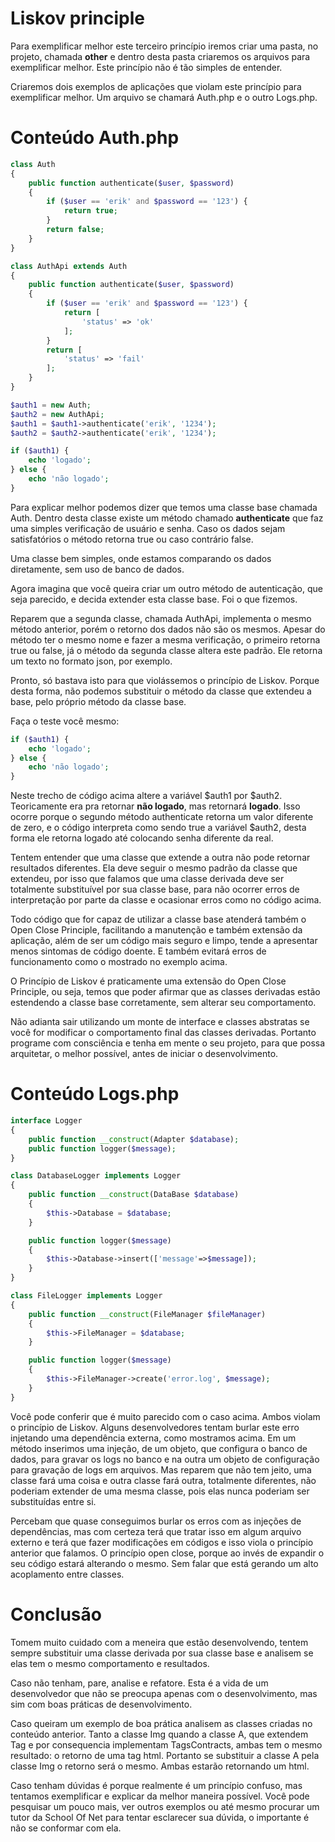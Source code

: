# Liskov principle

Para exemplificar melhor este terceiro princípio iremos criar uma pasta, no projeto, chamada **other** e dentro desta pasta criaremos os arquivos para exemplificar melhor. Este princípio não é tão simples de entender.

Criaremos dois exemplos de aplicações que violam este princípio para exemplificar melhor. Um arquivo se chamará Auth.php e o outro Logs.php.

# Conteúdo Auth.php

```php
class Auth
{
    public function authenticate($user, $password)
    {
        if ($user == 'erik' and $password == '123') {
            return true;
        }
        return false;
    }
}

class AuthApi extends Auth
{
    public function authenticate($user, $password)
    {
        if ($user == 'erik' and $password == '123') {
            return [
                'status' => 'ok'
            ];
        }
        return [
            'status' => 'fail'
        ];
    }
}

$auth1 = new Auth;
$auth2 = new AuthApi;
$auth1 = $auth1->authenticate('erik', '1234');
$auth2 = $auth2->authenticate('erik', '1234');

if ($auth1) {
    echo 'logado';
} else {
    echo 'não logado';
}
```

Para explicar melhor podemos dizer que temos uma classe base chamada Auth. Dentro desta classe existe um método chamado **authenticate** que faz uma simples verificação de usuário e senha. Caso os dados sejam satisfatórios o método retorna true ou caso contrário false.

Uma classe bem simples, onde estamos comparando os dados diretamente, sem uso de banco de dados.

Agora imagina que você queira criar um outro método de autenticação, que seja parecido, e decida extender esta classe base. Foi o que fizemos.

Reparem que a segunda classe, chamada AuthApi, implementa o mesmo método anterior, porém o retorno dos dados não são os mesmos. Apesar do método ter o mesmo nome e fazer a mesma verificação, o primeiro retorna true ou false, já o método da segunda classe altera este padrão. Ele retorna um texto no formato json, por exemplo.

Pronto, só bastava isto para que violássemos o princípio de Liskov. Porque desta forma, não podemos substituir o método da classe que extendeu a base, pelo próprio método da classe base.

Faça o teste você mesmo:

```php
if ($auth1) {
    echo 'logado';
} else {
    echo 'não logado';
}
```

Neste trecho de código acima altere a variável $auth1 por $auth2. Teoricamente era pra retornar **não logado**, mas retornará **logado**. Isso ocorre porque o segundo método authenticate retorna um valor diferente de zero, e o código interpreta como sendo true a variável $auth2, desta forma ele retorna logado até colocando senha diferente da real.

Tentem entender que uma classe que extende a outra não pode retornar resultados diferentes. Ela deve seguir o mesmo padrão da classe que extendeu, por isso que falamos que uma classe derivada deve ser totalmente substituível por sua classe base, para não ocorrer erros de interpretação por parte da classe e ocasionar erros como no código acima.

Todo código que for capaz de utilizar a classe base atenderá também o Open Close Principle, facilitando a manutenção e também extensão da aplicação, além de ser um código mais seguro e limpo, tende a apresentar menos sintomas de código doente. E também evitará erros de funcionamento como o mostrado no exemplo acima.

O Princípio de Liskov é praticamente uma extensão do Open Close Principle, ou seja, temos que poder afirmar que as classes derivadas estão estendendo a classe base corretamente, sem alterar seu comportamento.

Não adianta sair utilizando um monte de interface e classes abstratas se você for modificar o comportamento final das classes derivadas. Portanto programe com consciência e tenha em mente o seu projeto, para que possa arquitetar, o melhor possível, antes de iniciar o desenvolvimento.


# Conteúdo Logs.php

```php
interface Logger
{
    public function __construct(Adapter $database);
    public function logger($message);
}

class DatabaseLogger implements Logger
{
    public function __construct(DataBase $database)
    {
        $this->Database = $database;
    }

    public function logger($message)
    {
        $this->Database->insert(['message'=>$message]);
    }
}

class FileLogger implements Logger
{
    public function __construct(FileManager $fileManager)
    {
        $this->FileManager = $database;
    }

    public function logger($message)
    {
        $this->FileManager->create('error.log', $message);
    }
}
```

Você pode conferir que é muito parecido com o caso acima. Ambos violam o princípio de Liskov. Alguns desenvolvedores tentam burlar este erro injetando uma dependência externa, como mostramos acima. Em um método inserimos uma injeção, de um objeto, que configura o banco de dados, para gravar os logs no banco e na outra um objeto de configuração para gravação de logs em arquivos. Mas reparem que não tem jeito, uma classe fará uma coisa e outra classe fará outra, totalmente diferentes, não poderiam extender de uma mesma classe, pois elas nunca poderiam ser substituídas entre si.

Percebam que quase conseguimos burlar os erros com as injeções de dependências, mas com certeza terá que tratar isso em algum arquivo externo e terá que fazer modificações em códigos e isso viola o princípio anterior que falamos. O princípio open close, porque ao invés de expandir o seu código estará alterando o mesmo. Sem falar que está gerando um alto acoplamento entre classes.

# Conclusão

Tomem muito cuidado com a meneira que estão desenvolvendo, tentem sempre substituir uma classe derivada por sua classe base e analisem se elas tem o mesmo comportamento e resultados.

Caso não tenham, pare, analise e refatore. Esta é a vida de um desenvolvedor que não se preocupa apenas com o desenvolvimento, mas sim com boas práticas de desenvolvimento.

Caso queiram um exemplo de boa prática analisem as classes criadas no conteúdo anterior. Tanto a classe Img quando a classe A, que extendem Tag e por consequencia implementam TagsContracts, ambas tem o mesmo resultado: o retorno de uma tag html. Portanto se substituir a classe A pela classe Img o retorno será o mesmo. Ambas estarão retornando um html.

Caso tenham dúvidas é porque realmente é um princípio confuso, mas tentamos exemplificar e explicar da melhor maneira possível. Você pode pesquisar um pouco mais, ver outros exemplos ou até mesmo procurar um tutor da School Of Net para tentar esclarecer sua dúvida, o importante é não se conformar com ela.